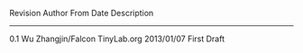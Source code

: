 
Revision   Author                From         Date         Description
---------  -------------------   -----------  ----------   -----------
   0.1     Wu Zhangjin/Falcon    TinyLab.org  2013/01/07   First Draft
